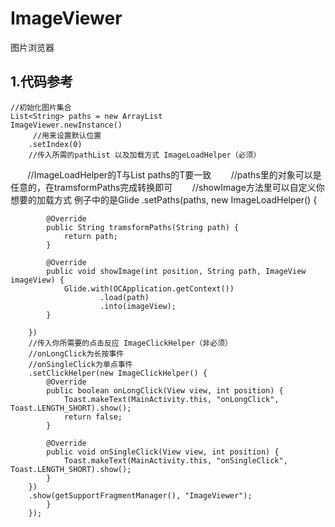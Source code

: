 # ImageViewer
图片浏览器
## 1.代码参考
    //初始化图片集合
    List<String> paths = new ArrayList
    ImageViewer.newInstance()
         //用来设置默认位置
        .setIndex(0)
        //传入所需的pathList 以及加载方式 ImageLoadHelper（必须） 
        //ImageLoadHelper<T>的T与List<T> paths的T要一致
        //paths里的对象可以是任意的，在tramsformPaths完成转换即可
        //showImage方法里可以自定义你想要的加载方式 例子中的是Glide
        .setPaths(paths, new ImageLoadHelper<String>() {

            @Override
            public String tramsformPaths(String path) {
                return path;
            }

            @Override
            public void showImage(int position, String path, ImageView imageView) {
                Glide.with(OCApplication.getContext())
                        .load(path)
                        .into(imageView);
            }

        })
        //传入你所需要的点击反应 ImageClickHelper（非必须） 
        //onLongClick为长按事件
        //onSingleClick为单点事件
        .setClickHelper(new ImageClickHelper() {
            @Override
            public boolean onLongClick(View view, int position) {
                Toast.makeText(MainActivity.this, "onLongClick", Toast.LENGTH_SHORT).show();
                return false;
            }

            @Override
            public void onSingleClick(View view, int position) {
                Toast.makeText(MainActivity.this, "onSingleClick", Toast.LENGTH_SHORT).show();
            }
        })
        .show(getSupportFragmentManager(), "ImageViewer");
            }
        });
